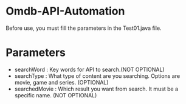 # Omdb-API-Automation
 Before use, you must fill the parameters in the Test01.java file.
# Parameters
- searchWord : Key words for API to search.(NOT OPTIONAL)
- searchType : What type of content are you searching. Options are movie, game and series. (OPTIONAL)
- searchedMovie : Which result you want from search. It must be a specific name. (NOT OPTIONAL)
